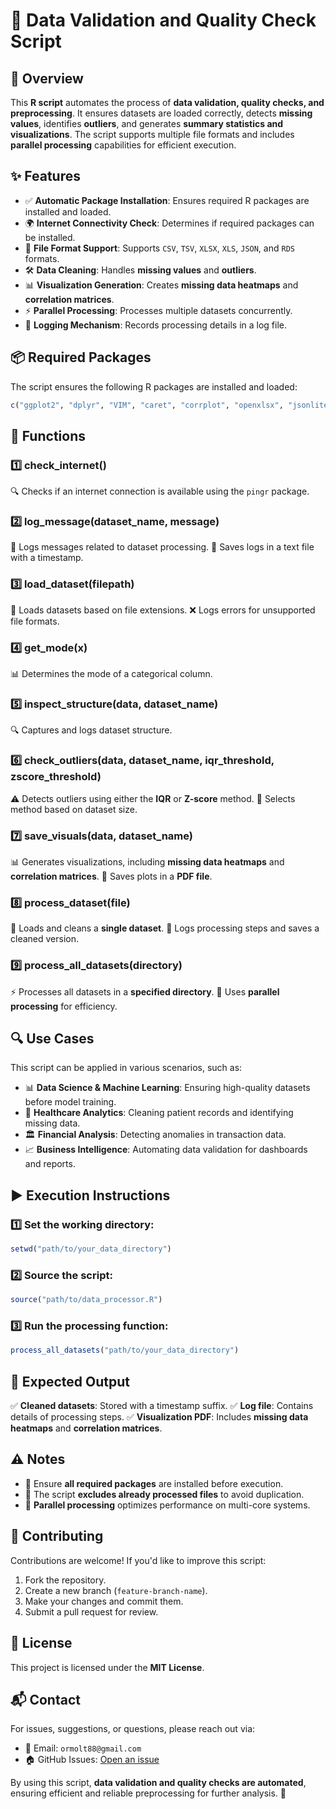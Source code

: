 # 📌 Data Validation and Quality Check Script

## 🚀 Overview
This **R script** automates the process of **data validation, quality checks, and preprocessing**. It ensures datasets are loaded correctly, detects **missing values**, identifies **outliers**, and generates **summary statistics and visualizations**. The script supports multiple file formats and includes **parallel processing** capabilities for efficient execution.

## ✨ Features
- ✅ **Automatic Package Installation**: Ensures required R packages are installed and loaded.
- 🌍 **Internet Connectivity Check**: Determines if required packages can be installed.
- 📂 **File Format Support**: Supports `CSV`, `TSV`, `XLSX`, `XLS`, `JSON`, and `RDS` formats.
- 🛠 **Data Cleaning**: Handles **missing values** and **outliers**.
- 📊 **Visualization Generation**: Creates **missing data heatmaps** and **correlation matrices**.
- ⚡ **Parallel Processing**: Processes multiple datasets concurrently.
- 📝 **Logging Mechanism**: Records processing details in a log file.

## 📦 Required Packages
The script ensures the following R packages are installed and loaded:
```r
c("ggplot2", "dplyr", "VIM", "caret", "corrplot", "openxlsx", "jsonlite", "readr", "readxl", "data.table", "conflicted", "pacman")
```

## 🔧 Functions

### 1️⃣ **check_internet()**
🔍 Checks if an internet connection is available using the `pingr` package.

### 2️⃣ **log_message(dataset_name, message)**
📝 Logs messages related to dataset processing.
📁 Saves logs in a text file with a timestamp.

### 3️⃣ **load_dataset(filepath)**
📂 Loads datasets based on file extensions.
❌ Logs errors for unsupported file formats.

### 4️⃣ **get_mode(x)**
📊 Determines the mode of a categorical column.

### 5️⃣ **inspect_structure(data, dataset_name)**
🔍 Captures and logs dataset structure.

### 6️⃣ **check_outliers(data, dataset_name, iqr_threshold, zscore_threshold)**
⚠️ Detects outliers using either the **IQR** or **Z-score** method.
🔄 Selects method based on dataset size.

### 7️⃣ **save_visuals(data, dataset_name)**
📊 Generates visualizations, including **missing data heatmaps** and **correlation matrices**.
📁 Saves plots in a **PDF file**.

### 8️⃣ **process_dataset(file)**
📂 Loads and cleans a **single dataset**.
📝 Logs processing steps and saves a cleaned version.

### 9️⃣ **process_all_datasets(directory)**
⚡ Processes all datasets in a **specified directory**.
🔄 Uses **parallel processing** for efficiency.

## 🔍 Use Cases
This script can be applied in various scenarios, such as:
- 📊 **Data Science & Machine Learning**: Ensuring high-quality datasets before model training.
- 🏥 **Healthcare Analytics**: Cleaning patient records and identifying missing data.
- 🏛 **Financial Analysis**: Detecting anomalies in transaction data.
- 📈 **Business Intelligence**: Automating data validation for dashboards and reports.


## ▶️ Execution Instructions

### 1️⃣ **Set the working directory**:
```r
setwd("path/to/your_data_directory")
```

### 2️⃣ **Source the script**:
```r
source("path/to/data_processor.R")
```

### 3️⃣ **Run the processing function**:
```r
process_all_datasets("path/to/your_data_directory")
```

## 📌 Expected Output
✅ **Cleaned datasets**: Stored with a timestamp suffix.
✅ **Log file**: Contains details of processing steps.
✅ **Visualization PDF**: Includes **missing data heatmaps** and **correlation matrices**.

## ⚠️ Notes
- 🔹 Ensure **all required packages** are installed before execution.
- 🔹 The script **excludes already processed files** to avoid duplication.
- 🔹 **Parallel processing** optimizes performance on multi-core systems.

## 🤝 Contributing
Contributions are welcome! If you'd like to improve this script:
1. Fork the repository.
2. Create a new branch (`feature-branch-name`).
3. Make your changes and commit them.
4. Submit a pull request for review.

## 📜 License
This project is licensed under the **MIT License**.

## 📬 Contact
For issues, suggestions, or questions, please reach out via:
- 📧 Email: `ormolt88@gmail.com`
- 🏠 GitHub Issues: [Open an issue](https://github.com/Ormolt/Data-Validation-Quality-Checks/issues)

By using this script, **data validation and quality checks are automated**, ensuring efficient and reliable preprocessing for further analysis. 🚀

